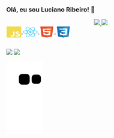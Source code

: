 ### Olá, eu sou Luciano Ribeiro! 👋
<div align="center" display: "inline_block">
  <a href="https://github.com/lucianorib5">
  <img height="180em" src="https://github-readme-stats.vercel.app/api?username=lucianorib5&show_icons=true&theme=dark&include_all_commits=true&count_private=true"/>
  <img height="180em" src="https://github-readme-stats.vercel.app/api/top-langs/?username=lucianorib5&layout=compact&langs_count=7&theme=dark"/>
</div>
<div style="display: inline_block">
  <img align="center" alt="Luciano-Js" height="30" width="40" src="https://raw.githubusercontent.com/devicons/devicon/master/icons/javascript/javascript-plain.svg">
  <img align="center" alt="Luciano-React" height="30" width="40" src="https://raw.githubusercontent.com/devicons/devicon/master/icons/react/react-original.svg">
  <img align="center" alt="Luciano-HTML" height="30" width="40" src="https://raw.githubusercontent.com/devicons/devicon/master/icons/html5/html5-original.svg">
  <img align="center" alt="Luciano-CSS" height="30" width="40" src="https://raw.githubusercontent.com/devicons/devicon/master/icons/css3/css3-original.svg">
</div>
  
  ##

<div>
  <a href="https://www.instagram.com/luciano.r.d.santos" target="_blank"><img src="https://img.shields.io/badge/-Instagram-%23E4405F?style=for-the-badge&logo=instagram&logoColor=white" target="_blank"></a>  
  <a href="https://www.linkedin.com/in/lucianorib5/" target="_blank"><img src="https://img.shields.io/badge/LinkedIn-0077B5?style=for-the-badge&logo=linkedin&logoColor=white"></a>   
</div>
    

  
  ![Snake animation](https://github.com/lucianorib5/lucianorib5/blob/output/github-contribution-grid-snake.svg)
<!--
**LucianoRib5/LucianoRib5** is a ✨ _special_ ✨ repository because its `README.md` (this file) appears on your GitHub profile.

Here are some ideas to get you started:

- 🔭 I’m currently working on ...
- 🌱 I’m currently learning ...
- 👯 I’m looking to collaborate on ...
- 🤔 I’m looking for help with ...
- 💬 Ask me about ...
- 📫 How to reach me: ...
- 😄 Pronouns: ...
- ⚡ Fun fact: ...

-->
